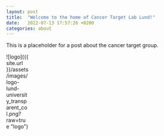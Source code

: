```yaml
---
layout: post
title:  "Welcome to the home of Cancer Target Lab Lund!"
date:   2022-07-13 17:57:26 +0200
categories: about
---
```

This is a placeholder for a post about the cancer target group.

<div style="width:60px ; height:60px">
![logo]({{ site.url }}/assets/images/logo-lund-university_transparent_col.png?raw=true "logo")
<div>